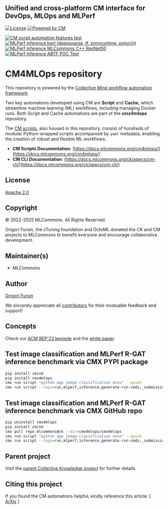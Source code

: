 ## Unified and cross-platform CM interface for DevOps, MLOps and MLPerf

[![License](https://img.shields.io/badge/License-Apache%202.0-green)](LICENSE.md)
[![Powered by CM](https://img.shields.io/badge/Powered_by-MLCommons%20CM-blue)](https://pypi.org/project/cmind).

[![CM script automation features test](https://github.com/mlcommons/cm4mlops/actions/workflows/test-cm-script-features.yml/badge.svg)](https://github.com/mlcommons/cm4mlops/actions/workflows/test-cm-script-features.yml)
[![MLPerf inference bert (deepsparse, tf, onnxruntime, pytorch)](https://github.com/mlcommons/cm4mlops/actions/workflows/test-mlperf-inference-bert-deepsparse-tf-onnxruntime-pytorch.yml/badge.svg)](https://github.com/mlcommons/cm4mlops/actions/workflows/test-mlperf-inference-bert-deepsparse-tf-onnxruntime-pytorch.yml)
[![MLPerf inference MLCommons C++ ResNet50](https://github.com/mlcommons/cm4mlops/actions/workflows/test-mlperf-inference-mlcommons-cpp-resnet50.yml/badge.svg)](https://github.com/mlcommons/cm4mlops/actions/workflows/test-mlperf-inference-mlcommons-cpp-resnet50.yml)
[![MLPerf inference ABTF POC Test](https://github.com/mlcommons/cm4mlops/actions/workflows/test-mlperf-inference-abtf-poc.yml/badge.svg)](https://github.com/mlcommons/cm4mlops/actions/workflows/test-mlperf-inference-abtf-poc.yml)

# CM4MLOps repository

This repository is powered by the [Collective Mind workflow automation framework](https://github.com/mlcommons/ck/tree/master/cm).

Two key automations developed using CM are **Script** and **Cache**, which streamline machine learning (ML) workflows, 
including managing Docker runs. Both Script and Cache automations are part of the **cmx4mlops** repository.

The [CM scripts](https://access.cknowledge.org/playground/?action=scripts), 
also housed in this repository, consist of hundreds of modular Python-wrapped scripts accompanied 
by `yaml` metadata, enabling the creation of robust and flexible ML workflows.

- **CM Scripts Documentation**: [https://docs.mlcommons.org/cm4mlops/](https://docs.mlcommons.org/cm4mlops/)
- **CM CLI Documentation**: [https://docs.mlcommons.org/ck/specs/cm-cli/](https://docs.mlcommons.org/ck/specs/cm-cli/)  

## License

[Apache 2.0](LICENSE.md)

## Copyright

© 2022-2025 MLCommons. All Rights Reserved.

Grigori Fursin, the cTuning foundation and OctoML donated the CK and CM projects to MLCommons to benefit everyone and encourage collaborative development.

## Maintainer(s)

* MLCommons

## Author

[Grigori Fursin](https://cKnowledge.org/gfursin)

We sincerely appreciate all [contributors](https://github.com/mlcommons/ck/blob/master/CONTRIBUTORS.md) 
for their invaluable feedback and support!

## Concepts

Check our [ACM REP'23 keynote](https://doi.org/10.5281/zenodo.8105339) and the [white paper](https://arxiv.org/abs/2406.16791).

## Test image classification and MLPerf R-GAT inference benchmark via CMX PYPI package

```bash
pip install cmind
pip install cmx4mlops
cmx run script "python app image-classification onnx" --quiet
cmx run script --tags=run,mlperf,inference,generate-run-cmds,_submission,_short --submitter="MLCommons" --adr.inference-src.tags=_branch.dev --pull_changes=yes --pull_inference_changes=yes  --submitter="MLCommons" --hw_name=ubuntu-latest_x86 --model=rgat --implementation=python --backend=pytorch --device=cpu --scenario=Offline --test_query_count=500 --adr.compiler.tags=gcc --category=datacenter --quiet  --v --target_qps=1
```

## Test image classification and MLPerf R-GAT inference benchmark via CMX GitHub repo

```bash
pip uninstall cmx4mlops
pip install cmind
cmx pull repo mlcommons@ck --dir=cmx4mlops/cmx4mlops
cmx run script "python app image-classification onnx" --quiet
cmx run script --tags=run,mlperf,inference,generate-run-cmds,_submission,_short --submitter="MLCommons" --adr.inference-src.tags=_branch.dev --pull_changes=yes --pull_inference_changes=yes  --submitter="MLCommons" --hw_name=ubuntu-latest_x86 --model=rgat --implementation=python --backend=pytorch --device=cpu --scenario=Offline --test_query_count=500 --adr.compiler.tags=gcc --category=datacenter --quiet  --v --target_qps=1
```

## Parent project

Visit the [parent Collective Knowledge project](https://github.com/mlcommons/ck) for further details.

## Citing this project

If you found the CM automations helpful, kindly reference this article:
[ [ArXiv](https://arxiv.org/abs/2406.16791) ]
